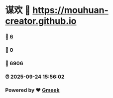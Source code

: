 # 谋欢 :link: https://mouhuan-creator.github.io 
### :page_facing_up: [6](https://mouhuan-creator.github.io/tag.html) 
### :speech_balloon: 0 
### :hibiscus: 6906 
### :alarm_clock: 2025-09-24 15:56:02 
### Powered by :heart: [Gmeek](https://github.com/Meekdai/Gmeek)

